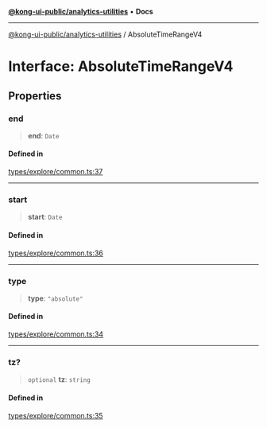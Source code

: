 [**@kong-ui-public/analytics-utilities**](../README.md) • **Docs**

***

[@kong-ui-public/analytics-utilities](../README.md) / AbsoluteTimeRangeV4

# Interface: AbsoluteTimeRangeV4

## Properties

### end

> **end**: `Date`

#### Defined in

[types/explore/common.ts:37](https://github.com/Kong/public-ui-components/blob/main/packages/analytics/analytics-utilities/src/types/explore/common.ts#L37)

***

### start

> **start**: `Date`

#### Defined in

[types/explore/common.ts:36](https://github.com/Kong/public-ui-components/blob/main/packages/analytics/analytics-utilities/src/types/explore/common.ts#L36)

***

### type

> **type**: `"absolute"`

#### Defined in

[types/explore/common.ts:34](https://github.com/Kong/public-ui-components/blob/main/packages/analytics/analytics-utilities/src/types/explore/common.ts#L34)

***

### tz?

> `optional` **tz**: `string`

#### Defined in

[types/explore/common.ts:35](https://github.com/Kong/public-ui-components/blob/main/packages/analytics/analytics-utilities/src/types/explore/common.ts#L35)
